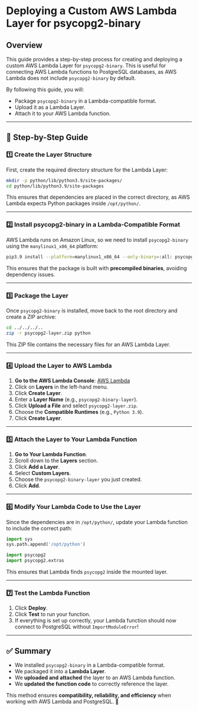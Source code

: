 # Deploying a Custom AWS Lambda Layer for psycopg2-binary

## Overview
This guide provides a step-by-step process for creating and deploying a custom AWS Lambda Layer for `psycopg2-binary`. This is useful for connecting AWS Lambda functions to PostgreSQL databases, as AWS Lambda does not include `psycopg2-binary` by default.

By following this guide, you will:
- Package `psycopg2-binary` in a Lambda-compatible format.
- Upload it as a Lambda Layer.
- Attach it to your AWS Lambda function.

---

## 📌 Step-by-Step Guide

### 1️⃣ Create the Layer Structure
First, create the required directory structure for the Lambda Layer:

```bash
mkdir -p python/lib/python3.9/site-packages/
cd python/lib/python3.9/site-packages
```

This ensures that dependencies are placed in the correct directory, as AWS Lambda expects Python packages inside `/opt/python/`.

---

### 2️⃣ Install psycopg2-binary in a Lambda-Compatible Format
AWS Lambda runs on Amazon Linux, so we need to install `psycopg2-binary` using the `manylinux1_x86_64` platform:

```bash
pip3.9 install --platform=manylinux1_x86_64 --only-binary=:all: psycopg2-binary -t .
```

This ensures that the package is built with **precompiled binaries**, avoiding dependency issues.

---

### 3️⃣ Package the Layer
Once `psycopg2-binary` is installed, move back to the root directory and create a ZIP archive:

```bash
cd ../../../..
zip -r psycopg2-layer.zip python
```

This ZIP file contains the necessary files for an AWS Lambda Layer.

---

### 4️⃣ Upload the Layer to AWS Lambda
1. **Go to the AWS Lambda Console**: [AWS Lambda](https://console.aws.amazon.com/lambda/)
2. Click on **Layers** in the left-hand menu.
3. Click **Create Layer**.
4. Enter a **Layer Name** (e.g., `psycopg2-binary-layer`).
5. Click **Upload a File** and select `psycopg2-layer.zip`.
6. Choose the **Compatible Runtimes** (e.g., `Python 3.9`).
7. Click **Create Layer**.

---

### 5️⃣ Attach the Layer to Your Lambda Function
1. **Go to Your Lambda Function**.
2. Scroll down to the **Layers** section.
3. Click **Add a Layer**.
4. Select **Custom Layers**.
5. Choose the `psycopg2-binary-layer` you just created.
6. Click **Add**.

---

### 6️⃣ Modify Your Lambda Code to Use the Layer
Since the dependencies are in `/opt/python/`, update your Lambda function to include the correct path:

```python
import sys
sys.path.append('/opt/python')

import psycopg2
import psycopg2.extras
```

This ensures that Lambda finds `psycopg2` inside the mounted layer.

---

### 7️⃣ Test the Lambda Function
1. Click **Deploy**.
2. Click **Test** to run your function.
3. If everything is set up correctly, your Lambda function should now connect to PostgreSQL without `ImportModuleError`!

---

## ✅ Summary
- We installed `psycopg2-binary` in a Lambda-compatible format.
- We packaged it into a **Lambda Layer**.
- We **uploaded and attached** the layer to an AWS Lambda function.
- We **updated the function code** to correctly reference the layer.

This method ensures **compatibility, reliability, and efficiency** when working with AWS Lambda and PostgreSQL. 🚀
